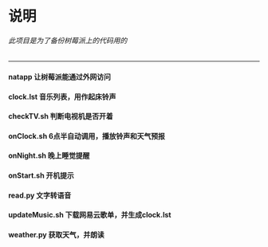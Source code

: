 # 说明
###### 此项目是为了备份树莓派上的代码用的
--------

#### natapp 让树莓派能通过外网访问
#### clock.lst 音乐列表，用作起床铃声 
#### checkTV.sh 判断电视机是否开着
#### onClock.sh 6点半自动调用，播放铃声和天气预报
#### onNight.sh 晚上睡觉提醒
#### onStart.sh 开机提示
#### read.py 文字转语音
#### updateMusic.sh 下载网易云歌单，并生成clock.lst
#### weather.py 获取天气，并朗读
